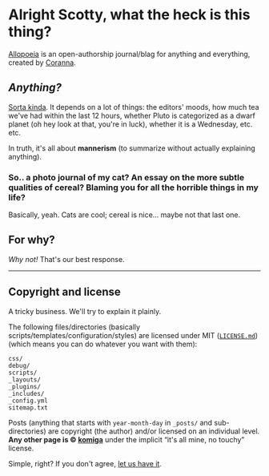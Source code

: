 # Alright Scotty, what the heck is this thing?

[Allopoeia](http://allopoeia.komiga.com) is an open-authorship journal/blag for anything and everything, created by [Coranna](http://komiga.com).

## *Anything?*

[Sorta kinda](http://allopoeia.komiga.com/authoring.html). It depends on a lot of things: the editors' moods, how much tea we've had within the last 12 hours, whether Pluto is categorized as a dwarf planet (oh hey look at that, you're in luck), whether it is a Wednesday, etc. etc.

In truth, it's all about **mannerism** (to summarize without actually explaining anything).

### So.. a photo journal of my cat? An essay on the more subtle qualities of cereal? Blaming you for all the horrible things in my life?

Basically, yeah. Cats are cool; cereal is nice… maybe not that last one.

## For why?

*Why not!* That's our best response.

--------

## Copyright and license

A tricky business. We'll try to explain it plainly.

The following files/directories (basically scripts/templates/configuration/styles) are licensed under MIT ([`LICENSE.md`](/Allopoeia/allopoeia.github.com/blob/master/LICENSE.md)) (which means you can do whatever you want with them):

```
css/
debug/
scripts/
_layouts/
_plugins/
_includes/
_config.yml
sitemap.txt
```

Posts (anything that starts with `year-month-day` in `_posts/` and sub-directories) are copyright (the author) and/or licensed on an individual level. **Any other page is © [komiga](http://komiga.com)** under the implicit “it's all mine, no touchy” license.

Simple, right? If you don't agree, [let us have it](mailto:allopoeia+copywhat@komiga.com).
